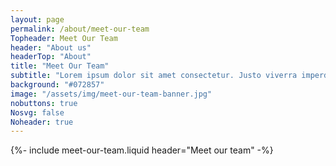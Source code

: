 ```yaml
---
layout: page
permalink: /about/meet-our-team
Topheader: Meet Our Team
header: "About us"
headerTop: "About"
title: "Meet Our Team"
subtitle: "Lorem ipsum dolor sit amet consectetur. Justo viverra imperdiet adipiscing proin fermentum massa hendrerit ultricies. Ut a magna eget augue. Rhoncus enim blandit amet pellentesque a nisi sit. Amet nibh risus neque in semper ac."
background: "#072857"
image: "/assets/img/meet-our-team-banner.jpg"  
nobuttons: true
Nosvg: false
Noheader: true
---
```


{%-
include meet-our-team.liquid
header="Meet our team"
-%}
